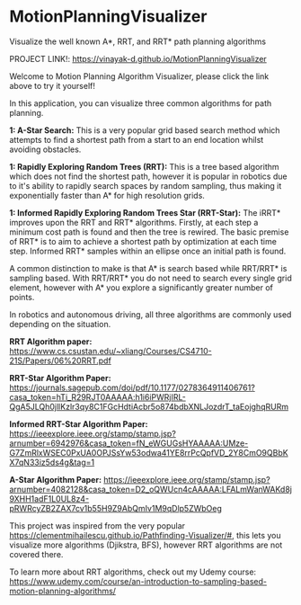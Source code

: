 # MotionPlanningVisualizer
Visualize the well known A*, RRT, and RRT* path planning algorithms


PROJECT LINK!: https://vinayak-d.github.io/MotionPlanningVisualizer


Welcome to Motion Planning Algorithm Visualizer, please click the link above to try it yourself!


In this application, you can visualize three common algorithms for path planning.


**1: A-Star Search:** This is a very popular grid based search method which attempts to find a shortest path from a start to an end location whilst avoiding obstacles.


**1: Rapidly Exploring Random Trees (RRT):** This is a tree based algorithm which does not find the shortest path, however it is popular in robotics due to it's ability to rapidly search spaces by random sampling, thus making it exponentially faster than A* for high resolution grids.


**1: Informed Rapidly Exploring Random Trees Star (RRT-Star):** The iRRT* improves upon the RRT and RRT* algorithms. Firstly, at each step a minimum cost path is found and then the tree is rewired. The basic premise of RRT* is to aim to achieve a shortest path by optimization at each time step. Informed RRT* samples within an ellipse once an initial path is found.


A common distinction to make is that A* is search based while RRT/RRT* is sampling based. With RRT/RRT* you do not need to search every single grid element, however with A* you explore a significantly greater number of points.


In robotics and autonomous driving, all three algorithms are commonly used depending on the situation.


**RRT Algorithm paper:** https://www.cs.csustan.edu/~xliang/Courses/CS4710-21S/Papers/06%20RRT.pdf


**RRT-Star Algorithm Paper:** https://journals.sagepub.com/doi/pdf/10.1177/0278364911406761?casa_token=hTi_R29RJT0AAAAA:h1i6iPWRjIRL-QgA5JLQh0jllKzlr3qy8C1FGcHdtiAcbr5o874bdbXNLJozdrT_taEojghqRURm


**Informed RRT-Star Algorithm Paper:** https://ieeexplore.ieee.org/stamp/stamp.jsp?arnumber=6942976&casa_token=fN_eWGUGsHYAAAAA:UMze-G7ZmRlxWSEC0PxUA0OPJSsYw53odwa41YE8rrPcQpfVD_2Y8CmO9QBbKX7qN33iz5ds4g&tag=1


**A-Star Algorithm Paper:** https://ieeexplore.ieee.org/stamp/stamp.jsp?arnumber=4082128&casa_token=D2_oQWUcn4cAAAAA:LFALmWanWAKd8j9XHH1adF1L0UL8z4-pRWRcyZB2ZAX7cv1b55H9Z9AbQmIv1M9qDlp5ZWbOeg


This project was inspired from the very popular https://clementmihailescu.github.io/Pathfinding-Visualizer/#, this lets you visualize more algorithms (Djikstra, BFS), however RRT
algorithms are not covered there.


To learn more about RRT algorithms, check out my Udemy course: https://www.udemy.com/course/an-introduction-to-sampling-based-motion-planning-algorithms/

